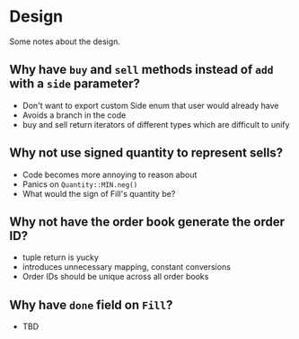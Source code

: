 # Design

Some notes about the design.


## Why have `buy` and `sell` methods instead of `add` with a `side` parameter?

- Don't want to export custom Side enum that user would already have
- Avoids a branch in the code
- buy and sell return iterators of different types which are difficult to unify

## Why not use signed quantity to represent sells?

- Code becomes more annoying to reason about
- Panics on `Quantity::MIN.neg()`
- What would the sign of Fill's quantity be?

## Why not have the order book generate the order ID?

- tuple return is yucky
- introduces unnecessary mapping, constant conversions
- Order IDs should be unique across all order books

## Why have `done` field on `Fill`?

- TBD